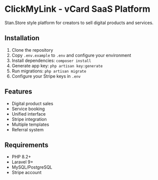 # ClickMyLink - vCard SaaS Platform

Stan.Store style platform for creators to sell digital products and services.

## Installation

1. Clone the repository
2. Copy `.env.example` to `.env` and configure your environment
3. Install dependencies: `composer install`
4. Generate app key: `php artisan key:generate`
5. Run migrations: `php artisan migrate`
6. Configure your Stripe keys in `.env`

## Features

- Digital product sales
- Service booking
- Unified interface
- Stripe integration
- Multiple templates
- Referral system

## Requirements

- PHP 8.2+
- Laravel 9+
- MySQL/PostgreSQL
- Stripe account

